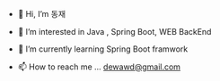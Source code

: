 - 👋 Hi, I’m 동재
- 👀 I’m interested in  Java , Spring Boot, WEB BackEnd
- 🌱 I’m currently learning  Spring Boot framwork

- 📫 How to reach me ... dewawd@gmail.com

<!---
dongjea2/dongjea2 is a ✨ special ✨ repository because its `README.md` (this file) appears on your GitHub profile.
You can click the Preview link to take a look at your changes.
- 💞️ I’m looking to collaborate on 
--->
